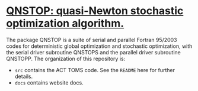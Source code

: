 # [QNSTOP: quasi-Newton stochastic optimization algorithm.](https://vtopt.github.io/qnstop/)

The package  QNSTOP  is a suite of serial and parallel Fortran 95/2003 codes
for deterministic global optimization and stochastic optimization, with
the serial driver subroutine  QNSTOPS  and the parallel driver subroutine
QNSTOPP. The organization of this repository is:

+ `src` contains the ACT TOMS code. See the `README` here for further details.
+ `docs` contains website docs.
